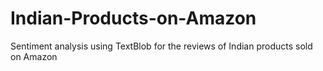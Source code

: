 # Indian-Products-on-Amazon
Sentiment analysis using TextBlob for the reviews of Indian products sold on Amazon 
